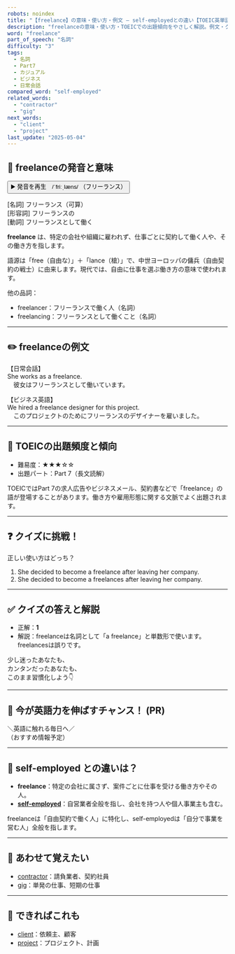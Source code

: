 ```yaml
---
robots: noindex
title: "【freelance】の意味・使い方・例文 ― self-employedとの違い【TOEIC英単語】"
description: "freelanceの意味・使い方・TOEICでの出題傾向をやさしく解説。例文・クイズ付きでself-employedとの違いもわかりやすく学べます。"
word: "freelance"
part_of_speech: "名詞"
difficulty: "3"
tags:
  - 名詞
  - Part7
  - カジュアル
  - ビジネス
  - 日常会話
compared_word: "self-employed"
related_words:
  - "contractor"
  - "gig"
next_words:
  - "client"
  - "project"
last_update: "2025-05-04"
---
```


## 🔰 freelanceの発音と意味

<button class="play-audio" onclick="playTTS('freelance')">
  <span class="play-audio-main">
    ▶️ 発音を再生　/ˈfriːˌlæns/
  </span>
  <span class="play-audio-sub">
    （フリーランス）
  </span>
</button>

[名詞] フリーランス（可算）  
[形容詞] フリーランスの  
[動詞] フリーランスとして働く

**freelance** は、特定の会社や組織に雇われず、仕事ごとに契約して働く人や、その働き方を指します。

語源は「free（自由な）」＋「lance（槍）」で、中世ヨーロッパの傭兵（自由契約の戦士）に由来します。現代では、自由に仕事を選ぶ働き方の意味で使われます。

他の品詞：  
- freelancer：フリーランスで働く人（名詞）
- freelancing：フリーランスとして働くこと（名詞）

---

## ✏️ freelanceの例文

【日常会話】  
She works as a freelance.  
　彼女はフリーランスとして働いています。

【ビジネス英語】  
We hired a freelance designer for this project.  
　このプロジェクトのためにフリーランスのデザイナーを雇いました。

---

## 🎯 TOEICの出題頻度と傾向

- 難易度：★★★☆☆
- 出題パート：Part 7（長文読解）

TOEICではPart 7の求人広告やビジネスメール、契約書などで「freelance」の語が登場することがあります。働き方や雇用形態に関する文脈でよく出題されます。

---

## ❓ クイズに挑戦！

正しい使い方はどっち？

1. She decided to become a freelance after leaving her company.  
2. She decided to become a freelances after leaving her company.

---

## ✅ クイズの答えと解説

- 正解：**1**
- 解説：freelanceは名詞として「a freelance」と単数形で使います。freelancesは誤りです。

少し迷ったあなたも、  
カンタンだったあなたも、  
このまま習慣化しよう👇️

---

## 🚀 今が英語力を伸ばすチャンス！ (PR)

<div class="info-center">
＼英語に触れる毎日へ／<br>  
（おすすめ情報予定）
</div>

---

## 🤔  self-employed との違いは？

- **freelance**：特定の会社に属さず、案件ごとに仕事を受ける働き方やその人。
- **[self-employed](/self-employed)**：自営業者全般を指し、会社を持つ人や個人事業主も含む。

freelanceは「自由契約で働く人」に特化し、self-employedは「自分で事業を営む人」全般を指します。

---

## 🧩 あわせて覚えたい

- [contractor](/word/contractor)：請負業者、契約社員
- [gig](/word/gig)：単発の仕事、短期の仕事

---

## 📖 できればこれも

- [client](/word/client)：依頼主、顧客
- [project](/word/project)：プロジェクト、計画
<!-- cvid: aid29_bid34 -->
